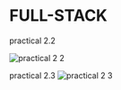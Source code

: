 # FULL-STACK
practical 2.2

![practical  2 2](https://github.com/user-attachments/assets/c232d9fa-acd3-4515-ab89-224d069443a4)

practical 2.3
![practical 2 3](https://github.com/user-attachments/assets/a99081e4-9eb0-4c55-9ec9-c77fa9a90064)
